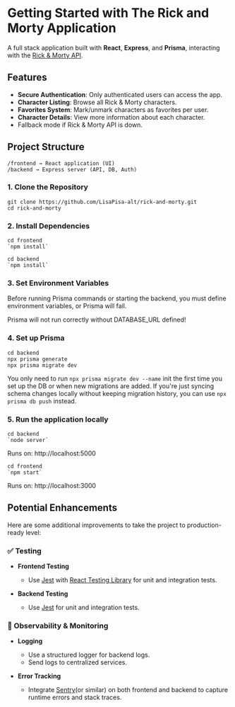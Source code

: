 # Getting Started with The Rick and Morty Application

A full stack application built with **React**, **Express**, and **Prisma**, interacting with the [Rick & Morty API](https://rickandmortyapi.com).

## Features

- **Secure Authentication**: Only authenticated users can access the app.
- **Character Listing**: Browse all Rick & Morty characters.
- **Favorites System**: Mark/unmark characters as favorites per user.
- **Character Details**: View more information about each character.
- Fallback mode if Rick & Morty API is down.

## Project Structure

    /frontend → React application (UI)
    /backend → Express server (API, DB, Auth)

### 1. Clone the Repository

    git clone https://github.com/LisaPisa-alt/rick-and-morty.git
    cd rick-and-morty

### 2. Install Dependencies

    cd frontend
    `npm install`

    cd backend
    `npm install`

### 3. Set Environment Variables

Before running Prisma commands or starting the backend, you must define environment variables, or Prisma will fail.

Prisma will not run correctly without DATABASE_URL defined!

### 4. Set up Prisma

    cd backend
    npx prisma generate
    npx prisma migrate dev

You only need to run `npx prisma migrate dev --name` init the first time you set up the DB or when new migrations are added. If you're just syncing schema changes locally without keeping migration history, you can use `npx prisma db push` instead.

### 5. Run the application locally

    cd backend
    `node server`

Runs on: http://localhost:5000

    cd frontend
    `npm start`

Runs on: http://localhost:3000

## Potential Enhancements

Here are some additional improvements to take the project to production-ready level:

### ✅ Testing

- **Frontend Testing**
  - Use [Jest](https://jestjs.io/) with [React Testing Library](https://testing-library.com/docs/react-testing-library/intro/) for unit and integration tests.

- **Backend Testing**
  - Use [Jest](https://jestjs.io/) for unit and integration tests.

### 🧭 Observability & Monitoring

- **Logging**
  - Use a structured logger for backend logs.
  - Send logs to centralized services.

- **Error Tracking**
  - Integrate [Sentry](https://sentry.io/)(or similar) on both frontend and backend to capture runtime errors and stack traces.
